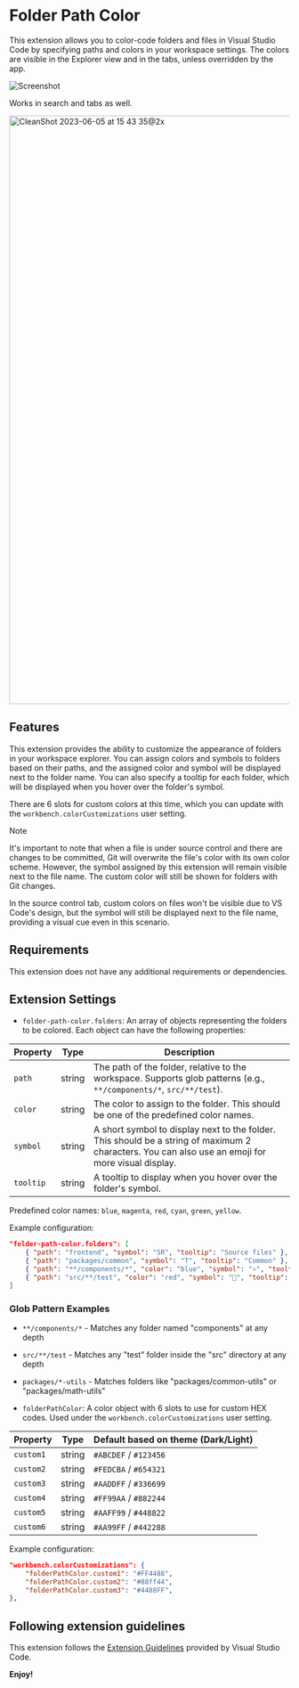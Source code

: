 # Folder Path Color

This extension allows you to color-code folders and files in Visual Studio Code by specifying paths and colors in your workspace settings. The colors are visible in the Explorer view and in the tabs, unless overridden by the app.

![Screenshot](https://user-images.githubusercontent.com/5649576/243261401-2aa9ba17-c25e-40b0-b478-4da80d6a3b93.png)

Works in search and tabs as well.

<img width="1057" alt="CleanShot 2023-06-05 at 15 43 35@2x" src="https://github.com/jacob-j/vscode-folder-path-color/assets/5649576/45f713a0-f1a1-42d2-bf44-206400ceaa3c">

## Features

This extension provides the ability to customize the appearance of folders in your workspace explorer. You can assign colors and symbols to folders based on their paths, and the assigned color and symbol will be displayed next to the folder name. You can also specify a tooltip for each folder, which will be displayed when you hover over the folder's symbol.

There are 6 slots for custom colors at this time, which you can update with the `workbench.colorCustomizations` user setting.

> [!NOTE]
> It's important to note that when a file is under source control and there are changes to be committed, Git will overwrite the file's color with its own color scheme. However, the symbol assigned by this extension will remain visible next to the file name. The custom color will still be shown for folders with Git changes.

In the source control tab, custom colors on files won't be visible due to VS Code's design, but the symbol will still be displayed next to the file name, providing a visual cue even in this scenario.

## Requirements

This extension does not have any additional requirements or dependencies.

## Extension Settings

- `folder-path-color.folders`: An array of objects representing the folders to be colored. Each object can have the following properties:

| Property  | Type   | Description                                                                                                                                       |
| --------- | ------ | ------------------------------------------------------------------------------------------------------------------------------------------------- |
| `path`    | string | The path of the folder, relative to the workspace. Supports glob patterns (e.g., `**/components/*`, `src/**/test`). |
| `color`   | string | The color to assign to the folder. This should be one of the predefined color names.                                                              |
| `symbol`  | string | A short symbol to display next to the folder. This should be a string of maximum 2 characters. You can also use an emoji for more visual display. |
| `tooltip` | string | A tooltip to display when you hover over the folder's symbol.                                                                                     |

Predefined color names: `blue`, `magenta`, `red`, `cyan`, `green`, `yellow`.

Example configuration:

```json
"folder-path-color.folders": [
    { "path": "frontend", "symbol": "SR", "tooltip": "Source files" },
    { "path": "packages/common", "symbol": "T", "tooltip": "Common" },
    { "path": "**/components/*", "color": "blue", "symbol": "⚛", "tooltip": "React Components" },
    { "path": "src/**/test", "color": "red", "symbol": "🧪", "tooltip": "Test Files" }
]
```

### Glob Pattern Examples

- `**/components/*` - Matches any folder named "components" at any depth
- `src/**/test` - Matches any "test" folder inside the "src" directory at any depth
- `packages/*-utils` - Matches folders like "packages/common-utils" or "packages/math-utils"

- `folderPathColor`: A color object with 6 slots to use for custom HEX codes. Used under the `workbench.colorCustomizations` user setting.

| Property  | Type   | Default based on theme (Dark/Light) |
| --------- | ------ | ----------------------------------- |
| `custom1` | string | `#ABCDEF` / `#123456`               |
| `custom2` | string | `#FEDCBA` / `#654321`               |
| `custom3` | string | `#AADDFF` / `#336699`               |
| `custom4` | string | `#FF99AA` / `#882244`               |
| `custom5` | string | `#AAFF99` / `#448822`               |
| `custom6` | string | `#AA99FF` / `#442288`               |

Example configuration:

```json
"workbench.colorCustomizations": {
    "folderPathColor.custom1": "#FF4488",
    "folderPathColor.custom2": "#88ff44",
    "folderPathColor.custom3": "#4488FF",
},
```

## Following extension guidelines

This extension follows the [Extension Guidelines](https://code.visualstudio.com/api/references/extension-guidelines) provided by Visual Studio Code.

**Enjoy!**
